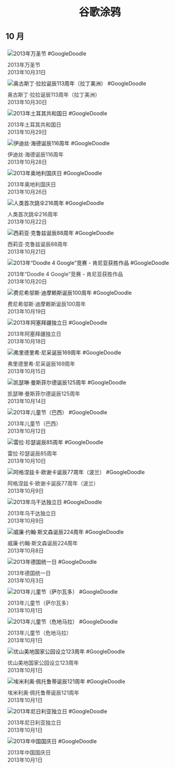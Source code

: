
<h1 align="center"> 谷歌涂鸦 </h1>




## 10 月

<div class="image">


<img src="https://lh3.googleusercontent.com/_stzfDHPieNTnNcBhcg0fg_NeW49ekJxfL2d_mvJfcAgRBgnl035Ewb4DFrVDx3beS2y9Er5ywVHnb6jxYCP_k2xmQ3IDtEqNpLWKpM" alt="2013年万圣节 #GoogleDoodle" style="margin: 5px"/>
<div class="info" style="font-size: 14px; color:#333333; margin:5px"><div class="title">2013年万圣节</div><div class="date">2013年10月31日</div></div>

<img src="https://lh3.googleusercontent.com/pIpsoV0N4FZbMuPB1JOvI2TanzAZrQ4lpSOIUy3of39xQAVdx4sNYmVv2nUc7BWnxvVBZ0gtAEYXVQ0kYn6rwfYMvc51KTQwdbjyJ0nm" alt="奥古斯丁·拉拉诞辰113周年（拉丁美洲） #GoogleDoodle" style="margin: 5px"/>
<div class="info" style="font-size: 14px; color:#333333; margin:5px"><div class="title">奥古斯丁·拉拉诞辰113周年（拉丁美洲）</div><div class="date">2013年10月30日</div></div>

<img src="https://lh3.googleusercontent.com/hLdF2dnbGUtjsdkanMrwq6Ret8-1221VDl06mv65GlX4tdtKDIsFE_6fm3Rhz_q1TCu2GTxLA2RJkkI5ZO5kOieA2WRrFxLgmGtXone4lw" alt="2013年土耳其共和国日 #GoogleDoodle" style="margin: 5px"/>
<div class="info" style="font-size: 14px; color:#333333; margin:5px"><div class="title">2013年土耳其共和国日</div><div class="date">2013年10月29日</div></div>

<img src="https://lh3.googleusercontent.com/YOsk5uW00GWrypKD_2PmGz1sGjsLZs4TMtUWUgX5RCTufXhO_HbpCjJz23K-m0KJX8QQv3ihghMhBFuB2I6nO6GXslhfR3GtTw2HQMYvYw" alt="伊迪丝·海德诞辰116周年 #GoogleDoodle" style="margin: 5px"/>
<div class="info" style="font-size: 14px; color:#333333; margin:5px"><div class="title">伊迪丝·海德诞辰116周年</div><div class="date">2013年10月28日</div></div>

<img src="https://lh3.googleusercontent.com/dt5b8O7PKg6sFH9y1RR3ihQoz1L51xWhB8LI1EfPYAhUPg8JBHUry41HbOFyg6PeQhbGX_y-FpcJM1bZF7c3qjqb_k8jVYR-DpdZQ-Zz3g" alt="2013年奥地利国庆日 #GoogleDoodle" style="margin: 5px"/>
<div class="info" style="font-size: 14px; color:#333333; margin:5px"><div class="title">2013年奥地利国庆日</div><div class="date">2013年10月26日</div></div>

<img src="https://lh3.googleusercontent.com/rv8IjLR1yJL-5a-w07zQlBpc54jp6gzohb8zWH7YUWUOupt4HmCp5YgRnRtrTI7IeXF6YOqt4hnv5Vgpxu6s5AC3bh9ynMSk29BfI-ZbTQ" alt="人类首次跳伞216周年 #GoogleDoodle" style="margin: 5px"/>
<div class="info" style="font-size: 14px; color:#333333; margin:5px"><div class="title">人类首次跳伞216周年</div><div class="date">2013年10月22日</div></div>

<img src="https://lh3.googleusercontent.com/uZwtNbJCKE6h4aiDKdngbZXvKScC-XmtJAjv5gqf8scDasFATEEg0a0Iuimzc1QohWz14p774c178fxnY-0yl20q4zoMD66wtslWHa0P" alt="西莉亚·克鲁兹诞辰88周年 #GoogleDoodle" style="margin: 5px"/>
<div class="info" style="font-size: 14px; color:#333333; margin:5px"><div class="title">西莉亚·克鲁兹诞辰88周年</div><div class="date">2013年10月21日</div></div>

<img src="https://lh3.googleusercontent.com/0iqLXIaLBOvnBjaqYPPSOzJp_MHgnpT40-7uBbWz85cGIkh-eiOnRGcJqwvFzo_JH08TJ0sf2GXTMFJqpobZXTAaKqEohXlOtD750IPY3Q" alt="2013年“Doodle 4 Google”竞赛 - 肯尼亚获胜作品 #GoogleDoodle" style="margin: 5px"/>
<div class="info" style="font-size: 14px; color:#333333; margin:5px"><div class="title">2013年“Doodle 4 Google”竞赛 - 肯尼亚获胜作品</div><div class="date">2013年10月20日</div></div>

<img src="https://lh3.googleusercontent.com/Ue0tt256WhK1vik_mdHfK8lSlJwx5VSa_OCXCgbDv6wvYmG5ROe9ZNMjoiNPygqgwWIELRJyvV_uH4oOPAw16iUco-gS5ZTHv1_Avdw" alt="费尼希邬斯·迪摩赖斯诞辰100周年 #GoogleDoodle" style="margin: 5px"/>
<div class="info" style="font-size: 14px; color:#333333; margin:5px"><div class="title">费尼希邬斯·迪摩赖斯诞辰100周年</div><div class="date">2013年10月19日</div></div>

<img src="https://lh3.googleusercontent.com/kHsYZfLtZl_JKbkfhao6w5PQltVCw25sIuKa-_hQQZgt-g3zrWRiTeIMXnPxpv5-sbfiWpdX4pi3eOYd_DYl4fQNngbdrFpZYGRP2ls" alt="2013年阿塞拜疆独立日 #GoogleDoodle" style="margin: 5px"/>
<div class="info" style="font-size: 14px; color:#333333; margin:5px"><div class="title">2013年阿塞拜疆独立日</div><div class="date">2013年10月18日</div></div>

<img src="https://lh3.googleusercontent.com/-h1NSkVtXqpm2TInRYF8pBbSei5dIcrnY1S6ASMlSfnP0juR1jIHKI04t8mgjWAF5hQFGGtrtlJW0i-_jKpkk9c62Ru9D4HU3Ep2RZE" alt="弗里德里希·尼采诞辰169周年 #GoogleDoodle" style="margin: 5px"/>
<div class="info" style="font-size: 14px; color:#333333; margin:5px"><div class="title">弗里德里希·尼采诞辰169周年</div><div class="date">2013年10月15日</div></div>

<img src="https://lh3.googleusercontent.com/NpQAtIPwiCTBC1-k60jKxEa_pA7pSuC0nLRY8NOLqgqOEtj1PtALZ4gu2uXSwAyh8BhUUhMDxed8Jl8OQ41uDpcbG07fr8a_zhnvoNwG" alt="凯瑟琳·曼斯菲尔德诞辰125周年 #GoogleDoodle" style="margin: 5px"/>
<div class="info" style="font-size: 14px; color:#333333; margin:5px"><div class="title">凯瑟琳·曼斯菲尔德诞辰125周年</div><div class="date">2013年10月14日</div></div>

<img src="https://lh3.googleusercontent.com/LLbLhbuxAtwUk_3sWo8eQ5iJ4JZpdrdO_fsTz9825ekYy23qdFHlDJyEXVIjSNX3zE3UAlpRUsKNEvl6f8SWUYfKM6AI6fsIwxINHVo" alt="2013年儿童节（巴西） #GoogleDoodle" style="margin: 5px"/>
<div class="info" style="font-size: 14px; color:#333333; margin:5px"><div class="title">2013年儿童节（巴西）</div><div class="date">2013年10月12日</div></div>

<img src="https://lh3.googleusercontent.com/TPJOWHD26BWMG0sk10AbufnY3ipkrg-Tn9dSirUo2eTtRLC3s1jnTezoAOf0f95Wv4au_MLfBxCnkZyoA9E7M_U90R2YpA-tJ9IaxTkM" alt="雷拉·珍瑟诞辰85周年 #GoogleDoodle" style="margin: 5px"/>
<div class="info" style="font-size: 14px; color:#333333; margin:5px"><div class="title">雷拉·珍瑟诞辰85周年</div><div class="date">2013年10月10日</div></div>

<img src="https://lh3.googleusercontent.com/nzw54muf7qEMpKMebRmZQWABouAoY1lsnqeclrIoCnl5SDzxg5uuO5Mu2AX7Gsem8i8rBIgR7IZNdnXlS9rbiagHgnmF_-cWzGOXxrEM" alt="阿格涅兹卡·欧谢卡诞辰77周年（波兰） #GoogleDoodle" style="margin: 5px"/>
<div class="info" style="font-size: 14px; color:#333333; margin:5px"><div class="title">阿格涅兹卡·欧谢卡诞辰77周年（波兰）</div><div class="date">2013年10月9日</div></div>

<img src="https://lh3.googleusercontent.com/SJYB8ju56HMCTTTdbZzxea8D7cBgMAOeGcAEqrjkOQFAEIoeC6r2iiaZKfpw16pKDW2h5BDaIgDfWK10o4ikZLkq3P7Wfa7wwEwKd2xQ" alt="2013年乌干达独立日 #GoogleDoodle" style="margin: 5px"/>
<div class="info" style="font-size: 14px; color:#333333; margin:5px"><div class="title">2013年乌干达独立日</div><div class="date">2013年10月9日</div></div>

<img src="https://lh3.googleusercontent.com/tM23BOSO7bxg84OwdIey-JJMb74akbmbE7TBo9b5ElCrsC-rU6SR5BBze2weBFtz2_wsEuKHS5njRxcrdTArSR50pcOS1u9-GnjMFg4NQw" alt="威廉·约翰·斯文森诞辰224周年 #GoogleDoodle" style="margin: 5px"/>
<div class="info" style="font-size: 14px; color:#333333; margin:5px"><div class="title">威廉·约翰·斯文森诞辰224周年</div><div class="date">2013年10月8日</div></div>

<img src="https://lh3.googleusercontent.com/amrA87iAMrokBcleRybhGK_NUYVNXVWWHPC_8Be1wU9d5n7sNtDVy_81uKJtlsZ96VXkS0sTTjsPSpDTvZuhkR94t-U1B78PdxcHLJg7" alt="2013年德国统一日 #GoogleDoodle" style="margin: 5px"/>
<div class="info" style="font-size: 14px; color:#333333; margin:5px"><div class="title">2013年德国统一日</div><div class="date">2013年10月3日</div></div>

<img src="https://lh3.googleusercontent.com/RQgKei7Cl3GCD-lKQ8hKhxOTKimTkE63xjZ-BSAg_1wgSR83lK1190QoRwjAoN1QIyVEmOmSbjv38L-REdAebdpUsU9XbPMbojLYyt3s" alt="2013年儿童节（萨尔瓦多） #GoogleDoodle" style="margin: 5px"/>
<div class="info" style="font-size: 14px; color:#333333; margin:5px"><div class="title">2013年儿童节（萨尔瓦多）</div><div class="date">2013年10月1日</div></div>

<img src="https://lh3.googleusercontent.com/s3uJYMTxzU7VJ27AeSSBeK3vehRz1b1SwCVmUSim1S2lSBCRrLs-YJA_heuIJqUVnELixB8X7CB3_3Vp1lQYeesTOYFbWutYcnnnU_zeEg" alt="2013年儿童节（危地马拉） #GoogleDoodle" style="margin: 5px"/>
<div class="info" style="font-size: 14px; color:#333333; margin:5px"><div class="title">2013年儿童节（危地马拉）</div><div class="date">2013年10月1日</div></div>

<img src="https://lh3.googleusercontent.com/SmBCn5YUzQRCDPyWskiZwPY62O5N9c-glbN6bs8pAQPuUV43NAc2EW-uXGPommbLJ8g-PJIyaxP_KzO_6KfJ51HH0-tyKID1VqYsrBFq" alt="优山美地国家公园设立123周年 #GoogleDoodle" style="margin: 5px"/>
<div class="info" style="font-size: 14px; color:#333333; margin:5px"><div class="title">优山美地国家公园设立123周年</div><div class="date">2013年10月1日</div></div>

<img src="https://lh3.googleusercontent.com/iDTcIcB2G4swgSzYRFlmMoi9dUp93fksyaI_LEi0ulgwvfp0yFxz92O23EkXKR_3aDxs0CxZy2szSMYkDMFPchaSrlhBCHzRve_t-jqG" alt="埃米利奥·佩托鲁蒂诞辰121周年 #GoogleDoodle" style="margin: 5px"/>
<div class="info" style="font-size: 14px; color:#333333; margin:5px"><div class="title">埃米利奥·佩托鲁蒂诞辰121周年</div><div class="date">2013年10月1日</div></div>

<img src="https://lh3.googleusercontent.com/jeKPxaOW9p4dC2d0DVH21iW0O0t50FpFOvXynMwH1NtcAnteLW1kvSzp30vRhL5gJbZJtDA9cNxVqhWGoYWyGhc2G7nHwa2RnK4m3fz8" alt="2013年尼日利亚独立日 #GoogleDoodle" style="margin: 5px"/>
<div class="info" style="font-size: 14px; color:#333333; margin:5px"><div class="title">2013年尼日利亚独立日</div><div class="date">2013年10月1日</div></div>

<img src="https://lh3.googleusercontent.com/NmRXxhH4bOQd0UchZBl-rOUDAKwKW7yX0vBXjZyrtOtCZmFqfFL8s6mwKWxAeC6QxPLycryR1fPFg2hF3pygBZ7PBGJz5h4-leoMJ31f" alt="2013年中国国庆日 #GoogleDoodle" style="margin: 5px"/>
<div class="info" style="font-size: 14px; color:#333333; margin:5px"><div class="title">2013年中国国庆日</div><div class="date">2013年10月1日</div></div>

</div>








